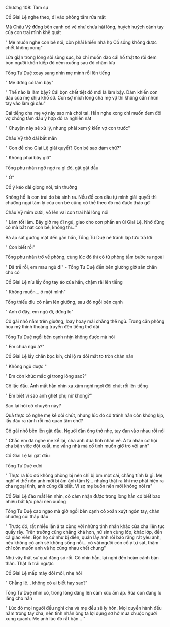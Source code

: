 




Chương 108: Tâm sự

Cố Giai Lệ nghe theo, đi vào phòng tắm rửa mặt

Mà Châu Vỹ đứng bên cạnh có vẻ như chưa hài lòng, huých huých cánh tay của con trai mình khẽ quát

" Mẹ muốn nghe con bé nói, còn phải khiến nhà họ Cố sống không được chết không xong"

Lửa giận trong lòng sôi sùng sục, bà chỉ muốn đào cái hố thật to rồi đem bọn người khốn kiếp đó ném xuống sau đó châm lửa

Tống Tư Duệ xoay sang nhìn mẹ mình rồi lên tiếng

" Mẹ đừng có làm bậy"

" Thế nào là làm bậy? Cái bọn chết tiệt đó mới là làm bậy. Dám khiến con dâu của mẹ chịu khổ sở. Con sợ mích lòng cha mẹ vợ thì không cần nhún tay vào làm gì đâu"

Cái tiếng cha mẹ vợ này sao mà chói tai. Hắn nghe xong chỉ muốn đem đôi vợ chồng tâm đầu ý hợp đó ra nghiền nát

" Chuyện này sẽ xử lý, nhưng phải xem ý kiến vợ con trước"

Châu Vỹ thở dài bất mãn


" Con để cho Giai Lệ giải quyết? Con bé sao dám chứ?"

" Không phải bây giờ"

Tống phu nhân ngờ ngợ ra gì đó, gật gật đầu

" Ồ"

Cố ý kéo dài giọng nói, tán thưởng

Không hổ là con trai do bà sinh ra. Nếu để con dâu tự mình giải quyết thì chướng ngại tâm lý của con bé cũng có thể theo đó mà được tháo gỡ

Châu Vỹ mỉm cười, vỗ lên vai con trai hài lòng nói

" Làm tốt lắm. Bây giờ mẹ đi ngủ, giao cho con phần an ủi Giai Lệ. Nhớ đừng có mà bắt nạt con bé, không thì..."

Bà áp sát gương mặt đến gần hắn, Tống Tư Duệ né tránh lập tức trả lời

" Con biết rồi"

Tống phu nhân trở về phòng, cùng lúc đó thì cô từ phòng tắm bước ra ngoài

" Đã trễ rồi, em mau ngủ đi" - Tống Tư Duệ đến bên giường giở sẵn chăn cho cô

Cố Giai Lệ níu lấy ống tay áo của hắn, chậm rãi lên tiếng

" Không muốn... ở một mình"

Tống thiếu dìu cô nằm lên giường, sau đó ngồi bên cạnh


" Anh ở đây, em ngủ đi, đừng lo"

Cô gái nhỏ nằm trên giường, loay hoay mãi chẳng thể ngủ. Trong căn phòng hoa mỹ thỉnh thoảng truyền đến tiếng thở dài

Tống Tư Duệ ngồi bên cạnh nhịn không được mà hỏi

" Em chưa ngủ à?"

Cố Giai Lệ lấy chăn bọc kín, chỉ lộ ra đôi mắt to tròn chán nản

" Không ngủ được "

" Em còn khúc mắc gì trong lòng sao?"

Cô lắc đầu. Ánh mắt hắn nhìn xa xăm nghĩ ngợi đôi chút rồi lên tiếng

" Em biết vì sao anh ghét phụ nữ không?"

Sao lại hỏi cô chuyện này?

Quả thực có nghe mẹ kể đôi chút, nhưng lúc đó cô tránh hắn còn không kịp, lấy đâu ra rảnh rỗi mà quan tâm chứ?

Cô gái nhỏ bẽn lẽn gật đầu. Người đàn ông thở nhẹ, tay đan vào nhau rồi nói

" Chắc em đã nghe mẹ kể lại, cha anh đưa tình nhân về. Ả ta nhân cơ hội cha bận việc đột xuất, mẹ vắng nhà mà cố tình muốn giở trò với anh"

Cố Giai Lệ lại gật đầu

Tống Tư Duệ cười

" Thực ra lúc đó không phòng bị nên chỉ bị ôm một cái, chẳng tính là gì. Mẹ nghĩ vì thế nên anh mới bị ám ảnh tâm lý... nhưng thật ra khi mẹ phát hiện ra cha ngoại tình, anh cũng đã biết. Vì sợ mẹ buồn nên mới không nói ra"

Cố Giai Lệ đảo mắt lên nhìn, cô cảm nhận được trong lòng hắn có biết bao nhiêu bất lực phải nén xuống

Tống Tư Duệ cao ngạo mà giờ ngồi bên cạnh cô xoắn xuýt ngón tay, chán chường cúi thấp đầu

" Trước đó, rất nhiều lần ả ta cùng với những tình nhân khác của cha liên tục quấy rầy. Trên trường cũng chẳng khá hơn, nữ sinh cùng lớp, khác lớp, đến cả giáo viên. Bọn họ cứ như bị điên, quấn lấy anh rồi bảo rằng rất yêu anh, nếu không có anh sẽ không sống nỗi... có vài người còn cố ý tự sát, thậm chí còn muốn anh và họ cùng nhau chết chung"

Như vậy thật sự quá đáng sợ rồi. Cô nhìn hắn, lại nghĩ đến hoàn cảnh bản thân. Thật là trái ngược

Cố Giai Lệ mấp máy đôi môi, nhẹ hỏi

" Chẳng lẽ... không có ai biết hay sao?"

Tống Tư Duệ nhìn cô, trong lòng dâng lên cảm xúc ấm áp. Rùa con đang lo lắng cho hắn

" Lúc đó mọi người đều nghĩ cha và mẹ đều sẽ ly hôn. Mọi quyền hành đều nằm trong tay cha, nên tình nhân ông ta lợi dụng sơ hở mua chuộc người xung quanh. Mẹ anh lúc đó rất bận... "




